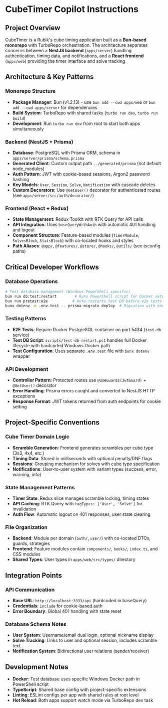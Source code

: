 # CubeTimer Copilot Instructions

## Project Overview

CubeTimer is a Rubik's cube timing application built as a **Bun-based monorepo**
with TurboRepo orchestration. The architecture separates concerns between a
**NestJS backend** (`apps/server`) handling authentication, timing data, and
notifications, and a **React frontend** (`apps/web`) providing the timer
interface and solve tracking.

## Architecture & Key Patterns

### Monorepo Structure

- **Package Manager**: Bun (v1.2.13) - use `bun add --cwd apps/web` or
  `bun add --cwd apps/server` for dependencies
- **Build System**: TurboRepo with shared tasks (`turbo run dev`,
  `turbo run build`)
- **Development**: Run `turbo run dev` from root to start both apps
  simultaneously

### Backend (NestJS + Prisma)

- **Database**: PostgreSQL with Prisma ORM, schema in
  `apps/server/prisma/schema.prisma`
- **Generated Client**: Custom output path `../generated/prisma` (not default
  node_modules)
- **Auth Pattern**: JWT with cookie-based sessions, Argon2 password hashing
- **Key Models**: `User`, `Session`, `Solve`, `Notification` with cascade
  deletes
- **Custom Decorators**: Use `@GetUser()` decorator for authenticated routes
  (see `apps/server/src/auth/decorator/`)

### Frontend (React + Redux)

- **State Management**: Redux Toolkit with RTK Query for API calls
- **API Integration**: Uses `baseQueryWithAuth` with automatic 401 handling and
  logout
- **Component Structure**: Feature-based modules (`TimerModule`, `SolvesBlock`,
  `StatsBlock`) with co-located hooks and styles
- **Path Aliases**: `@app/`, `@features/`, `@store/`, `@hooks/`, `@utils/` (see
  tsconfig paths)

## Critical Developer Workflows

### Database Operations

```bash
# Test database management (Windows PowerShell specific)
bun run db:test:restart        # Runs PowerShell script for Docker setup
bun run pretest:e2e           # Auto-restarts test DB before e2e tests
bunx dotenv -e .env.test -- prisma migrate deploy  # Migration with env file
```

### Testing Patterns

- **E2E Tests**: Require Docker PostgreSQL container on port 5434 (`test-db`
  service)
- **Test DB Script**: `scripts/test-db-restart.ps1` handles full Docker
  lifecycle with hardcoded Windows Docker path
- **Test Configuration**: Uses separate `.env.test` file with `bunx dotenv`
  wrapper

### API Development

- **Controller Pattern**: Protected routes use `@UseGuards(JwtGuard)` +
  `@GetUser()` decorator
- **Error Handling**: Prisma errors caught and converted to NestJS HTTP
  exceptions
- **Response Format**: JWT tokens returned from auth endpoints for cookie
  setting

## Project-Specific Conventions

### Cube Timer Domain Logic

- **Scramble Generation**: Frontend generates scrambles per cube type (3x3, 4x4,
  etc.)
- **Timing Data**: Stored in milliseconds with optional penalty/DNF flags
- **Sessions**: Grouping mechanism for solves with cube type specification
- **Notifications**: User-to-user system with variant types (success, error,
  warning, info)

### State Management Patterns

- **Timer State**: Redux slice manages scramble locking, timing states
- **API Caching**: RTK Query with `tagTypes: ['User', 'Solve']` for invalidation
- **Auth Flow**: Automatic logout on 401 responses, user state clearing

### File Organization

- **Backend**: Module per domain (`auth/`, `user/`) with co-located DTOs,
  guards, strategies
- **Frontend**: Feature modules contain `components/`, `hooks/`, `index.ts`, and
  CSS modules
- **Shared Types**: User types in `apps/web/src/types/` directory

## Integration Points

### API Communication

- **Base URL**: `http://localhost:3333/api` (hardcoded in baseQuery)
- **Credentials**: `include` for cookie-based auth
- **Error Boundary**: Global 401 handling with state reset

### Database Schema Notes

- **User System**: Username/email dual login, optional nickname display
- **Solve Tracking**: Links to user and optional session, includes scramble text
- **Notification System**: Bidirectional user relations (sender/receiver)

## Development Notes

- **Docker**: Test database uses specific Windows Docker path in PowerShell
  script
- **TypeScript**: Shared base config with project-specific extensions
- **Linting**: ESLint configs per app with shared rules at root level
- **Hot Reload**: Both apps support watch mode via TurboRepo dev task

